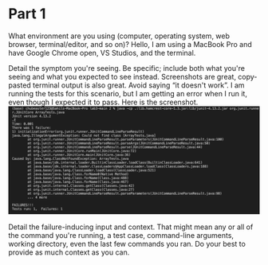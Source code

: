 # Part 1

What environment are you using (computer, operating system, web browser, terminal/editor, and so on)?
Hello, I am using a MacBook Pro and have Google Chrome open, VS Studios, and the terminal.

Detail the symptom you're seeing. Be specific; include both what you're seeing and what you expected to see instead. Screenshots are great, copy-pasted terminal output is also great. Avoid saying “it doesn't work”.
I am running the tests for this scenario, but I am getting an error when I run it, even though I expected it to pass. 
Here is the screenshot.
![Image](cse15l-lab5-error.png)


Detail the failure-inducing input and context. That might mean any or all of the command you're running, a test case, command-line arguments, working directory, even the last few commands you ran. Do your best to provide as much context as you can.
